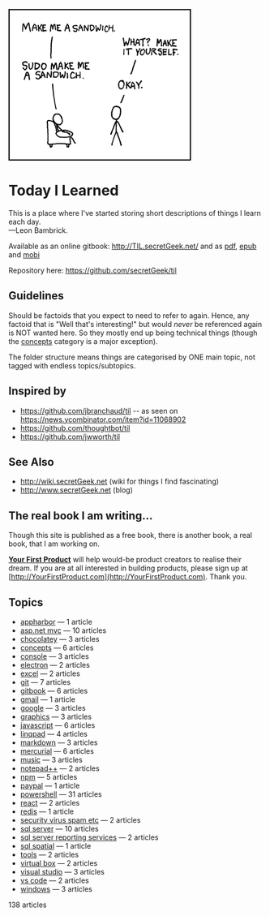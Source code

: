 ![Today I Learned](Imagens\SudoNaPasta.png)


# Today I Learned

This is a place where I've started storing short descriptions of things I learn each day.
<br />&mdash;Leon Bambrick.

Available as an online gitbook: http://TIL.secretGeek.net/ and as [pdf](https://www.gitbook.com/download/pdf/book/secretgeek/til), [epub](https://www.gitbook.com/download/epub/book/secretgeek/til) and [mobi](https://www.gitbook.com/download/mobi/book/secretgeek/til)

Repository here: https://github.com/secretGeek/til

## Guidelines

Should be factoids that you expect to need to refer to again. Hence, any factoid that is "Well that's interesting!" but would *never* be referenced again is NOT wanted here. So they mostly end up being technical things (though the [concepts](concepts/01_summary.md) category is a major exception).

The folder structure means things are categorised by ONE main topic, not tagged with endless topics/subtopics.

## Inspired by

 * https://github.com/jbranchaud/til -- as seen on https://news.ycombinator.com/item?id=11068902
 * https://github.com/thoughtbot/til
 * https://github.com/jwworth/til

## See Also

 * http://wiki.secretGeek.net (wiki for things I find fascinating)
 * http://www.secretGeek.net (blog)
 
## The real book I am writing...

Though this site is published as a free book, there is another book, a real book, that I am working on.
 
**[Your First Product](http://YourFirstProduct.com)** will help would-be product creators to realise their dream. If you are at all interested in building products, please sign up at [http://YourFirstProduct.com](http://YourFirstProduct.com). Thank you.







## Topics

 * [appharbor](appharbor/01_summary.md) &mdash; 1 article
 * [asp.net mvc](asp.net_mvc/01_summary.md) &mdash; 10 articles
 * [chocolatey](chocolatey/01_summary.md) &mdash; 3 articles
 * [concepts](concepts/01_summary.md) &mdash; 6 articles
 * [console](console/01_summary.md) &mdash; 3 articles
 * [electron](electron/01_summary.md) &mdash; 2 articles
 * [excel](excel/01_summary.md) &mdash; 2 articles
 * [git](git/01_summary.md) &mdash; 7 articles
 * [gitbook](gitbook/01_summary.md) &mdash; 6 articles
 * [gmail](gmail/01_summary.md) &mdash; 1 article
 * [google](google/01_summary.md) &mdash; 3 articles
 * [graphics](graphics/01_summary.md) &mdash; 3 articles
 * [javascript](javascript/01_summary.md) &mdash; 6 articles
 * [linqpad](linqpad/01_summary.md) &mdash; 4 articles
 * [markdown](markdown/01_summary.md) &mdash; 3 articles
 * [mercurial](mercurial/01_summary.md) &mdash; 6 articles
 * [music](music/01_summary.md) &mdash; 3 articles
 * [notepad++](notepad++/01_summary.md) &mdash; 2 articles
 * [npm](npm/01_summary.md) &mdash; 5 articles
 * [paypal](paypal/01_summary.md) &mdash; 1 article
 * [powershell](powershell/01_summary.md) &mdash; 31 articles
 * [react](react/01_summary.md) &mdash; 2 articles
 * [redis](redis/01_summary.md) &mdash; 1 article
 * [security virus spam etc](security_virus_spam_etc/01_summary.md) &mdash; 2 articles
 * [sql server](sql_server/01_summary.md) &mdash; 10 articles
 * [sql server reporting services](sql_server_reporting_services/01_summary.md) &mdash; 2 articles
 * [sql spatial](sql_spatial/01_summary.md) &mdash; 1 article
 * [tools](tools/01_summary.md) &mdash; 2 articles
 * [virtual box](virtual_box/01_summary.md) &mdash; 2 articles
 * [visual studio](visual_studio/01_summary.md) &mdash; 3 articles
 * [vs code](vs_code/01_summary.md) &mdash; 2 articles
 * [windows](windows/01_summary.md) &mdash; 3 articles

138 articles
